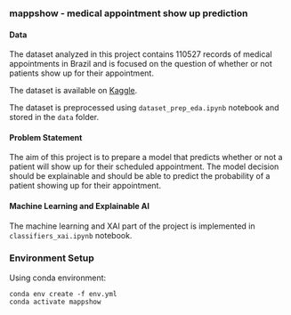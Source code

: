 ### mappshow - medical appointment show up prediction


#### Data
The dataset analyzed in this project contains 110527 records of medical appointments in Brazil and is focused on the question of whether or not patients show up for their appointment.

The dataset is available on [Kaggle](https://www.kaggle.com/joniarroba/noshowappointments).

The dataset is preprocessed using `dataset_prep_eda.ipynb` notebook and stored in the `data` folder.


#### Problem Statement
The aim of this project is to prepare a model that predicts whether or not a patient will show up for their scheduled appointment. The model decision should be explainable and should be able to predict the probability of a patient showing up for their appointment.


#### Machine Learning and Explainable AI
The machine learning and XAI part of the project is implemented in `classifiers_xai.ipynb` notebook.

### Environment Setup

Using conda environment:

    conda env create -f env.yml
    conda activate mappshow